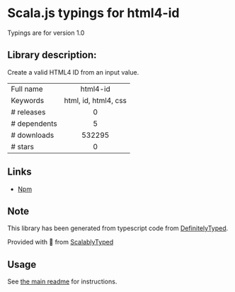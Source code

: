 
# Scala.js typings for html4-id

Typings are for version 1.0

## Library description:
Create a valid HTML4 ID from an input value.

|                    |                 |
| ------------------ | :-------------: |
| Full name          | html4-id |
| Keywords           | html, id, html4, css |
| # releases         | 0 |
| # dependents       | 5 |
| # downloads        | 532295 |
| # stars            | 0 |

## Links
- [Npm](https://www.npmjs.com/package/html4-id)
    


## Note
This library has been generated from typescript code from [DefinitelyTyped](https://definitelytyped.org).

Provided with :purple_heart: from [ScalablyTyped](https://github.com/oyvindberg/ScalablyTyped)

## Usage
See [the main readme](../../readme.md) for instructions.


